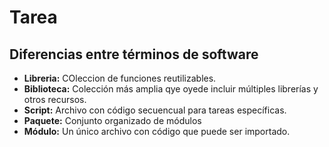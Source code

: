 # Tarea 
## Diferencias entre términos de software

- **Libreria:** COleccion de funciones reutilizables.
- **Biblioteca:** Colección más amplia qye oyede incluir múltiples librerías y otros recursos.
- **Script:** Archivo con código secuencual para tareas específicas.
- **Paquete:** Conjunto organizado de módulos
- **Módulo:** Un único archivo con código que puede ser importado.